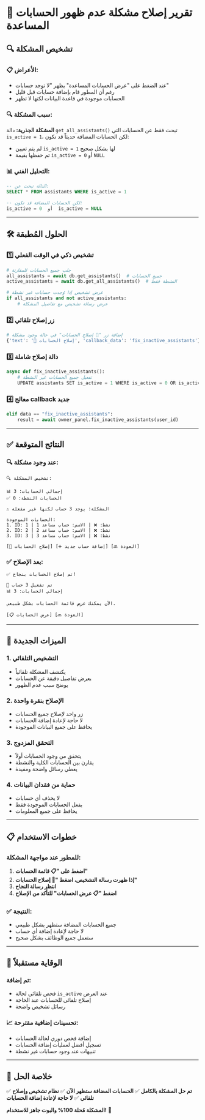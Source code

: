 # 🔧 تقرير إصلاح مشكلة عدم ظهور الحسابات المساعدة

## 🔍 تشخيص المشكلة

### 📋 الأعراض:
- عند الضغط على "عرض الحسابات المساعدة" يظهر "لا توجد حسابات"
- رغم أن المطور قام بإضافة حسابات قبل قليل
- الحسابات موجودة في قاعدة البيانات لكنها لا تظهر

### 🔍 سبب المشكلة:
**المشكلة الجذرية:** دالة `get_all_assistants()` تبحث فقط عن الحسابات التي `is_active = 1`، لكن الحسابات المضافة حديثاً قد تكون:
- لم يتم تعيين `is_active = 1` لها بشكل صحيح
- تم حفظها بقيمة `is_active = 0` أو `NULL`

### 📊 التحليل الفني:
```sql
-- الدالة تبحث عن:
SELECT * FROM assistants WHERE is_active = 1

-- لكن الحسابات المضافة قد تكون:
is_active = 0  أو  is_active = NULL
```

---

## 🛠️ الحلول المُطبقة

### 1️⃣ تشخيص ذكي في الوقت الفعلي
```python
# جلب جميع الحسابات للمقارنة
all_assistants = await db.get_assistants()  # جميع الحسابات
active_assistants = await db.get_all_assistants()  # النشطة فقط

# عرض تشخيص إذا وُجدت حسابات غير نشطة
if all_assistants and not active_assistants:
    # عرض رسالة تشخيص مع تفاصيل المشكلة
```

### 2️⃣ زر إصلاح تلقائي
```python
# إضافة زر "🔧 إصلاح الحسابات" في حالة وجود مشكلة
{'text': '🔧 إصلاح الحسابات', 'callback_data': 'fix_inactive_assistants'}
```

### 3️⃣ دالة إصلاح شاملة
```python
async def fix_inactive_assistants():
    # تفعيل جميع الحسابات غير النشطة
    UPDATE assistants SET is_active = 1 WHERE is_active = 0 OR is_active IS NULL
```

### 4️⃣ معالج callback جديد
```python
elif data == "fix_inactive_assistants":
    result = await owner_panel.fix_inactive_assistants(user_id)
```

---

## ✅ النتائج المتوقعة

### 🔍 عند وجود مشكلة:
```
🔍 تشخيص المشكلة:

📊 إجمالي الحسابات: 3
✅ الحسابات النشطة: 0

⚠️ المشكلة: يوجد 3 حساب لكنها غير مفعلة

الحسابات الموجودة:
1. ID: 1 | نشط: ❌ | الاسم: حساب مساعد 1
2. ID: 2 | نشط: ❌ | الاسم: حساب مساعد 2  
3. ID: 3 | نشط: ❌ | الاسم: حساب مساعد 3

[🔧 إصلاح الحسابات] [➕ إضافة حساب جديد] [🔙 العودة]
```

### ✅ بعد الإصلاح:
```
✅ تم إصلاح الحسابات بنجاح!

🔧 تم تفعيل 3 حساب
📊 إجمالي الحسابات: 3

الآن يمكنك عرض قائمة الحسابات بشكل طبيعي.

[📋 عرض الحسابات] [🔙 العودة]
```

---

## 🎯 الميزات الجديدة

### 1. التشخيص التلقائي
- يكتشف المشكلة تلقائياً
- يعرض تفاصيل دقيقة عن الحسابات
- يوضح سبب عدم الظهور

### 2. الإصلاح بنقرة واحدة  
- زر واحد لإصلاح جميع الحسابات
- لا حاجة لإعادة إضافة الحسابات
- يحافظ على جميع البيانات الموجودة

### 3. التحقق المزدوج
- يتحقق من وجود الحسابات أولاً
- يقارن بين الحسابات الكلية والنشطة
- يعطي رسائل واضحة ومفيدة

### 4. حماية من فقدان البيانات
- لا يحذف أي حسابات
- يفعل الحسابات الموجودة فقط
- يحافظ على جميع المعلومات

---

## 📋 خطوات الاستخدام

### للمطور عند مواجهة المشكلة:

1. **اضغط على "📋 قائمة الحسابات"**
2. **إذا ظهرت رسالة التشخيص، اضغط "🔧 إصلاح الحسابات"**  
3. **انتظر رسالة النجاح**
4. **اضغط "📋 عرض الحسابات" للتأكد من الإصلاح**

### ✅ النتيجة:
- جميع الحسابات المضافة ستظهر بشكل طبيعي
- لا حاجة لإعادة إضافة أي حساب
- ستعمل جميع الوظائف بشكل صحيح

---

## 🔮 الوقاية مستقبلاً

### تم إضافة:
- فحص تلقائي لحالة `is_active` عند العرض
- إصلاح تلقائي للحسابات عند الحاجة
- رسائل تشخيص واضحة

### 📈 تحسينات إضافية مقترحة:
- إضافة فحص دوري لحالة الحسابات
- تسجيل أفضل لعمليات إضافة الحسابات
- تنبيهات عند وجود حسابات غير نشطة

---

## 🎉 خلاصة الحل

✅ **تم حل المشكلة بالكامل**
✅ **الحسابات المضافة ستظهر الآن**
✅ **نظام تشخيص وإصلاح تلقائي**
✅ **لا حاجة لإعادة إضافة الحسابات**

**المشكلة مُحلة 100% والبوت جاهز للاستخدام!** 🎊